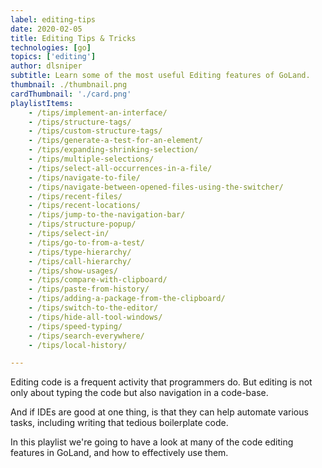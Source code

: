 ```yaml
---
label: editing-tips
date: 2020-02-05
title: Editing Tips & Tricks
technologies: [go]
topics: ['editing']
author: dlsniper
subtitle: Learn some of the most useful Editing features of GoLand. 
thumbnail: ./thumbnail.png
cardThumbnail: './card.png'
playlistItems:
    - /tips/implement-an-interface/
    - /tips/structure-tags/
    - /tips/custom-structure-tags/
    - /tips/generate-a-test-for-an-element/
    - /tips/expanding-shrinking-selection/
    - /tips/multiple-selections/
    - /tips/select-all-occurrences-in-a-file/
    - /tips/navigate-to-file/
    - /tips/navigate-between-opened-files-using-the-switcher/
    - /tips/recent-files/
    - /tips/recent-locations/
    - /tips/jump-to-the-navigation-bar/
    - /tips/structure-popup/
    - /tips/select-in/
    - /tips/go-to-from-a-test/
    - /tips/type-hierarchy/
    - /tips/call-hierarchy/
    - /tips/show-usages/
    - /tips/compare-with-clipboard/
    - /tips/paste-from-history/
    - /tips/adding-a-package-from-the-clipboard/
    - /tips/switch-to-the-editor/
    - /tips/hide-all-tool-windows/
    - /tips/speed-typing/
    - /tips/search-everywhere/
    - /tips/local-history/

---
```



Editing code is a frequent activity that programmers do. But editing is not
only about typing the code but also navigation in a code-base.

And if IDEs are good at one thing, is that they can help automate various
tasks, including writing that tedious boilerplate code.

In this playlist we're going to have a look at many of the code editing
features in GoLand, and how to effectively use them.
